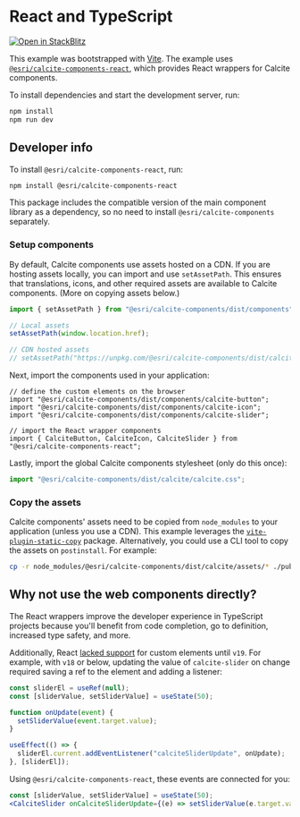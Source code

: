 # React and TypeScript

[![Open in StackBlitz](https://developer.stackblitz.com/img/open_in_stackblitz.svg)](https://stackblitz.com/github/esri/calcite-design-system/tree/dev/examples/components/react?file=README.md)

This example was bootstrapped with [Vite](https://vitejs.dev/guide/#scaffolding-your-first-vite-project). The example uses [`@esri/calcite-components-react`](https://www.npmjs.com/package/@esri/calcite-components-react), which provides React wrappers for Calcite components.

To install dependencies and start the development server, run:

```sh
npm install
npm run dev
```

## Developer info

To install `@esri/calcite-components-react`, run:

```sh
npm install @esri/calcite-components-react
```

This package includes the compatible version of the main component library as a dependency, so no need to install `@esri/calcite-components` separately.

### Setup components

By default, Calcite components use assets hosted on a CDN. If you are hosting assets locally, you can import and use `setAssetPath`. This ensures that translations, icons, and other required assets are available to Calcite components. (More on copying assets below.)

```ts
import { setAssetPath } from "@esri/calcite-components/dist/components";

// Local assets
setAssetPath(window.location.href);

// CDN hosted assets
// setAssetPath("https://unpkg.com/@esri/calcite-components/dist/calcite/assets");
```

Next, import the components used in your application:

```tsx
// define the custom elements on the browser
import "@esri/calcite-components/dist/components/calcite-button";
import "@esri/calcite-components/dist/components/calcite-icon";
import "@esri/calcite-components/dist/components/calcite-slider";

// import the React wrapper components
import { CalciteButton, CalciteIcon, CalciteSlider } from "@esri/calcite-components-react";
```

Lastly, import the global Calcite components stylesheet (only do this once):

```ts
import "@esri/calcite-components/dist/calcite/calcite.css";
```

### Copy the assets

Calcite components' assets need to be copied from `node_modules` to your application (unless you use a CDN). This example leverages the [`vite-plugin-static-copy`](https://github.com/sapphi-red/vite-plugin-static-copy) package. Alternatively, you could use a CLI tool to copy the assets on `postinstall`. For example:

```sh
cp -r node_modules/@esri/calcite-components/dist/calcite/assets/* ./public
```

## Why not use the web components directly?

The React wrappers improve the developer experience in TypeScript projects because you'll benefit from code completion, go to definition, increased type safety, and more.

Additionally, React [lacked support](https://github.com/facebook/react/issues/11347) for custom elements until `v19`. For example, with `v18` or below, updating the value of `calcite-slider` on change required saving a ref to the element and adding a listener:

```jsx
const sliderEl = useRef(null);
const [sliderValue, setSliderValue] = useState(50);

function onUpdate(event) {
  setSliderValue(event.target.value);
}

useEffect(() => {
  sliderEl.current.addEventListener("calciteSliderUpdate", onUpdate);
}, [sliderEl]);
```

Using `@esri/calcite-components-react`, these events are connected for you:

```jsx
const [sliderValue, setSliderValue] = useState(50);
<CalciteSlider onCalciteSliderUpdate={(e) => setSliderValue(e.target.value)} />;
```

